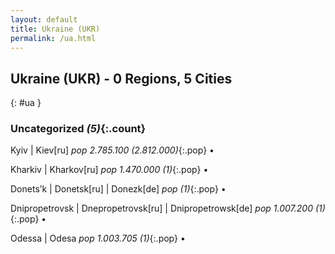 ```yaml
---
layout: default
title: Ukraine (UKR)
permalink: /ua.html
---
```



## Ukraine (UKR) - 0 Regions, 5 Cities
{: #ua }





### Uncategorized _(5)_{:.count}


Kyiv | Kiev[ru]  _pop 2.785.100 (2.812.000)_{:.pop} •

Kharkiv | Kharkov[ru]  _pop 1.470.000 (1)_{:.pop} •

Donets’k | Donetsk[ru] | Donezk[de]  _pop (1)_{:.pop} •

Dnipropetrovsk | Dnepropetrovsk[ru] | Dnipropetrowsk[de]  _pop 1.007.200 (1)_{:.pop} •

Odessa | Odesa  _pop 1.003.705 (1)_{:.pop} •


 
